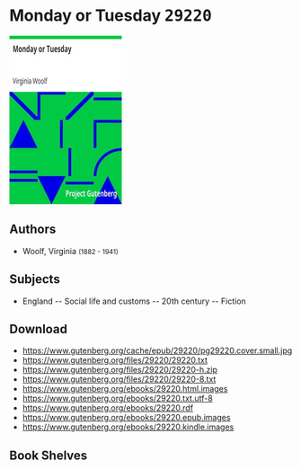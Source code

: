 # Monday or Tuesday <kbd>29220</kbd>

![](./cover.medium.jpg "")

## Authors


 - Woolf, Virginia <small>(1882 - 1941)</small>

## Subjects


 - England -- Social life and customs -- 20th century -- Fiction

## Download


 - https://www.gutenberg.org/cache/epub/29220/pg29220.cover.small.jpg
 - https://www.gutenberg.org/files/29220/29220.txt
 - https://www.gutenberg.org/files/29220/29220-h.zip
 - https://www.gutenberg.org/files/29220/29220-8.txt
 - https://www.gutenberg.org/ebooks/29220.html.images
 - https://www.gutenberg.org/ebooks/29220.txt.utf-8
 - https://www.gutenberg.org/ebooks/29220.rdf
 - https://www.gutenberg.org/ebooks/29220.epub.images
 - https://www.gutenberg.org/ebooks/29220.kindle.images

## Book Shelves


